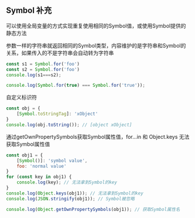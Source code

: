 ## Symbol 补充
可以使用全局变量的方式实现重复使用相同的Symbol值，或使用Symbol提供的静态方法

参数一样的字符串就返回相同的Symbol类型，内容维护的是字符串和Symbol的关系，如果传入的不是字符串会自动转为字符串
```javascript
const s1 = Symbol.for('foo')
const s2 = Symbol.for('foo')
console.log(s1===s2);

console.log(Symbol.for(true) === Symbol.for('true'));
```

自定义标识符
```javascript
const obj = {
    [Symbol.toStringTag]: 'xObject'
}
console.log(obj.toString()); // [object xObject]
```

通过getOwnPropertySymbols获取Symbol属性值，for...in 和 Object.keys 无法获取Symbol属性值
```javascript
const obj1 = {
    [Symbol()]: 'symbol value',
    foo: 'normal value'
}
for (const key in obj1) {
    console.log(key); // 无法拿到Symbol的key
}
console.log(Object.keys(obj1)); // 无法拿到Symbol的key
console.log(JSON.stringify(obj1)); // Symbol被忽略

console.log(Object.getOwnPropertySymbols(obj1)); // 获取Symbol属性名
```